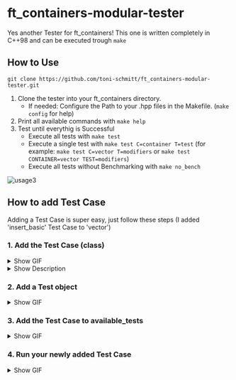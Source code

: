 # ft_containers-modular-tester

Yes another Tester for ft_containers! This one is written completely in C++98 and can be executed trough `make`

## How to Use
```
git clone https://github.com/toni-schmitt/ft_containers-modular-tester.git
```
1. Clone the tester into your ft_containers directory. 
    - If needed: Configure the Path to your .hpp files in the Makefile. (`make config` for help)
2. Print all available commands with `make help`
3. Test until everythig is Successful
    - Execute all tests with `make test`
    - Execute a single test with `make test C=container T=test` (for example: `make test C=vector T=modifiers` or `make test CONTAINER=vector TEST=modifiers`)
    - Execute all tests without Benchmarking with `make no_bench`

![usage3](https://user-images.githubusercontent.com/25370820/198146941-5b638c28-fc7d-4fcf-9e49-808e9699fb77.gif)

## How to add Test Case

Adding a Test Case is super easy, just follow these steps (I added 'insert_basic' Test Case to 'vector')
### 1. Add the Test Case (class)
<details>
    <summary>Show GIF</summary>

![clion_add_test_case_class](https://user-images.githubusercontent.com/25370820/198899713-70d72c33-9d0a-45ee-a0af-d95d19be13fc.gif)
</details>
<details>
    <summary>Show Description</summary>

1. Add a `.hpp` file under `tests/src/tests/[Container]` (`[Container]` being the Container you want to add a Test Case) (it is advised to follow the existing Naming Convention for your newly added `.hpp` file)
2. Copy the contents from [`tests/src/tests/example_test.hpp`][1] into your newly added `.hpp` file
3. Modify the copied content in your newly added `.hpp` file
    1. Modify [`CONTAINER_NAME`][2] to the Container (`[Container]`) you wanted to add a Test Case to 
        1. <b>Important:</b> `CONTAINER_NAME` has to be the same as `[Container]` (the Folder)
    2. Modify [`TEST_CASE_NAME`][3] to your Test Case Name (the Name does not have to be the same as the `.hpp` file, but it is advised to do so)
4. Add your own Tests
    1. Every Test works with log files, it is advised to write a lot of stuff into these log files
        1. You can write to the Log file with [`ofs`][4] and with the [`write::`][5] namespace defined in [`tests/src/utility/write.hpp`][6]

[1]: .
[2]: .
[3]: .
[4]: https://github.com/toni-schmitt/ft_containers-modular-tester/blob/main/tests/src/tests/i_base_test.hpp#L37
[5]: https://github.com/toni-schmitt/ft_containers-modular-tester/blob/main/tests/src/utility/write.hpp#L18-L118
[6]: https://github.com/toni-schmitt/ft_containers-modular-tester/blob/main/tests/src/utility/write.hpp
</details>

### 2. Add a Test object
<details>
    <summary>Show GIF</summary>

![clion_add_test_case_test_object](https://user-images.githubusercontent.com/25370820/198899727-f23469fc-7d97-433d-bf84-457506c730a5.gif)
</details>

### 3. Add the Test Case to available_tests
<details>
    <summary>Show GIF</summary>

![clion_add_test_case_available_test](https://user-images.githubusercontent.com/25370820/198899758-f2356186-5551-470b-86fa-818c277b50e5.gif)
</details>

### 4. Run your newly added Test Case
<details>
    <summary>Show GIF</summary>

![clion_add_test_case_run](https://user-images.githubusercontent.com/25370820/198899780-4c56c56b-2927-4a5a-ab55-fc9b0c8c2859.gif)
</details>


